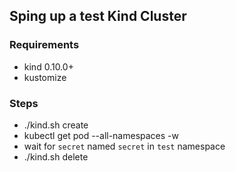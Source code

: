 ## Sping up a test Kind Cluster 

### Requirements

* kind 0.10.0+
* kustomize 


### Steps

* ./kind.sh create
* kubectl get pod --all-namespaces -w 
* wait for `secret` named `secret` in `test` namespace
* ./kind.sh delete
